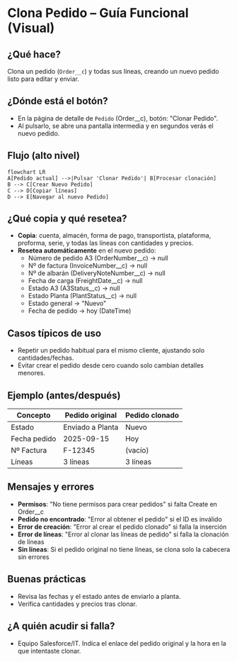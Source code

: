 # Clona Pedido – Guía Funcional (Visual)

## ¿Qué hace?
Clona un pedido (`Order__c`) y todas sus líneas, creando un nuevo pedido listo para editar y enviar.

## ¿Dónde está el botón?
- En la página de detalle de `Pedido` (Order__c), botón: "Clonar Pedido".
- Al pulsarlo, se abre una pantalla intermedia y en segundos verás el nuevo pedido.

## Flujo (alto nivel)
```mermaid
flowchart LR
A[Pedido actual] -->|Pulsar 'Clonar Pedido'| B[Procesar clonación]
B --> C[Crear Nuevo Pedido]
C --> D[Copiar líneas]
D --> E[Navegar al nuevo Pedido]
```

## ¿Qué copia y qué resetea?
- **Copia**: cuenta, almacén, forma de pago, transportista, plataforma, proforma, serie, y todas las líneas con cantidades y precios.
- **Resetea automáticamente** en el nuevo pedido:
  - Número de pedido A3 (OrderNumber__c) → null
  - Nº de factura (InvoiceNumber__c) → null
  - Nº de albarán (DeliveryNoteNumber__c) → null
  - Fecha de carga (FreightDate__c) → null
  - Estado A3 (A3Status__c) → null
  - Estado Planta (PlantStatus__c) → null
  - Estado general → "Nuevo"
  - Fecha de pedido → hoy (DateTime)

## Casos típicos de uso
- Repetir un pedido habitual para el mismo cliente, ajustando solo cantidades/fechas.
- Evitar crear el pedido desde cero cuando solo cambian detalles menores.

## Ejemplo (antes/después)
| Concepto | Pedido original | Pedido clonado |
|---|---|---|
| Estado | Enviado a Planta | Nuevo |
| Fecha pedido | 2025-09-15 | Hoy |
| Nº Factura | F-12345 | (vacío) |
| Líneas | 3 líneas | 3 líneas |

## Mensajes y errores
- **Permisos**: "No tiene permisos para crear pedidos" si falta Create en Order__c
- **Pedido no encontrado**: "Error al obtener el pedido" si el ID es inválido
- **Error de creación**: "Error al crear el pedido clonado" si falla la inserción
- **Error de líneas**: "Error al clonar las líneas de pedido" si falla la clonación de líneas
- **Sin líneas**: Si el pedido original no tiene líneas, se clona solo la cabecera sin errores

## Buenas prácticas
- Revisa las fechas y el estado antes de enviarlo a planta.
- Verifica cantidades y precios tras clonar.

## ¿A quién acudir si falla?
- Equipo Salesforce/IT. Indica el enlace del pedido original y la hora en la que intentaste clonar.
